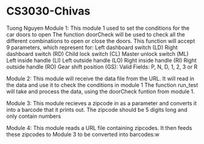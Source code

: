 # CS3030-Chivas
Tuong Nguyen
Module 1:
  This module 1 used to set the conditions for the car doors to open
  The function doorCheck will be used to check all the different combinations
  to open or close the doors. 
  This function will accept 9 parameters, which represent for:
    Left dashboard switch (LD)
    Right dashboard switch (RD)
    Child lock switch (CL)
    Master unlock switch (ML)
    Left inside handle (LI)
    Left outside handle (LO)
    Right inside handle (RI)
    Right outside handle (RO)
    Gear shift position (GS): Valid Fields: P, N, D, 1, 2, 3 or R

 Module 2:
   This module will receive the data file from the URL.
   It will read in the data and use it to check the conditions in module 1
   The function run_test will take and process the data, using the doorCheck 
   funtion from module 1.
 
Module 3:
    This module recieves a zipcode in as a parameter and converts it into a 
    barcode that it prints out. The zipcode should be 5 digits long and only
    contain numbers

Module 4:
    This module reads a URL file containing zipcodes. It then feeds these
    zipcodes to Module 3 to be converted into barcodes:w

